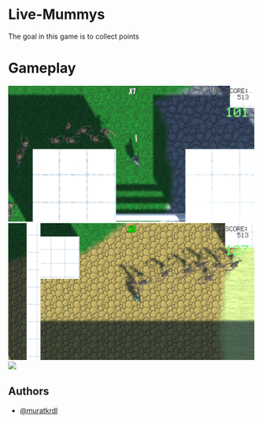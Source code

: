 
# Live-Mummys

The goal in this game is to collect points


# Gameplay

<img src="https://github.com/muratkrdl/Live-Mummys/blob/main/Picture.png" width="500">

<img src="https://github.com/muratkrdl/Live-Mummys/blob/main/Picture%202.png" width="500">

<img src="https://github.com/muratkrdl/Live-Mummys/blob/main/Gameplay.gif" width="auto">


## Authors

- [@muratkrdl](https://github.com/muratkrdl)


